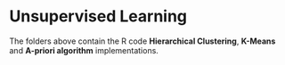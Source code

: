 # Unsupervised Learning

The folders above contain the R code **Hierarchical Clustering**, **K-Means** and **A-priori algorithm** implementations. 
